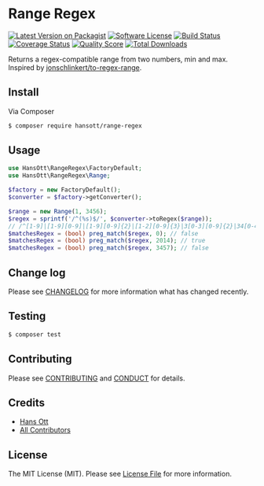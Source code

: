 # Range Regex

[![Latest Version on Packagist][ico-version]][link-packagist]
[![Software License][ico-license]](LICENSE.md)
[![Build Status][ico-travis]][link-travis]
[![Coverage Status][ico-scrutinizer]][link-scrutinizer]
[![Quality Score][ico-code-quality]][link-code-quality]
[![Total Downloads][ico-downloads]][link-downloads]


Returns a regex-compatible range from two numbers, min and max. Inspired by [jonschlinkert/to-regex-range](https://github.com/jonschlinkert/to-regex-range).

## Install

Via Composer

``` bash
$ composer require hansott/range-regex
```

## Usage

``` php
use HansOtt\RangeRegex\FactoryDefault;
use HansOtt\RangeRegex\Range;

$factory = new FactoryDefault();
$converter = $factory->getConverter();

$range = new Range(1, 3456);
$regex = sprintf('/^(%s)$/', $converter->toRegex($range));
// /^[1-9]|[1-9][0-9]|[1-9][0-9]{2}|[1-2][0-9]{3}|3[0-3][0-9]{2}|34[0-4][0-9]|345[0-6]$/
$matchesRegex = (bool) preg_match($regex, 0); // false
$matchesRegex = (bool) preg_match($regex, 2014); // true
$matchesRegex = (bool) preg_match($regex, 3457); // false
```

## Change log

Please see [CHANGELOG](CHANGELOG.md) for more information what has changed recently.

## Testing

``` bash
$ composer test
```

## Contributing

Please see [CONTRIBUTING](CONTRIBUTING.md) and [CONDUCT](CONDUCT.md) for details.

## Credits

- [Hans Ott][link-author]
- [All Contributors][link-contributors]

## License

The MIT License (MIT). Please see [License File](LICENSE.md) for more information.

[ico-version]: https://img.shields.io/packagist/v/hansott/numeric-range-regex.svg?style=flat-square
[ico-license]: https://img.shields.io/badge/license-MIT-brightgreen.svg?style=flat-square
[ico-travis]: https://img.shields.io/travis/hansott/numeric-range-regex/master.svg?style=flat-square
[ico-scrutinizer]: https://img.shields.io/scrutinizer/coverage/g/hansott/numeric-range-regex.svg?style=flat-square
[ico-code-quality]: https://img.shields.io/scrutinizer/g/hansott/numeric-range-regex.svg?style=flat-square
[ico-downloads]: https://img.shields.io/packagist/dt/hansott/numeric-range-regex.svg?style=flat-square

[link-packagist]: https://packagist.org/packages/hansott/numeric-range-regex
[link-travis]: https://travis-ci.org/hansott/numeric-range-regex
[link-scrutinizer]: https://scrutinizer-ci.com/g/hansott/numeric-range-regex/code-structure
[link-code-quality]: https://scrutinizer-ci.com/g/hansott/numeric-range-regex
[link-downloads]: https://packagist.org/packages/hansott/numeric-range-regex
[link-author]: https://github.com/hansott
[link-contributors]: ../../contributors
